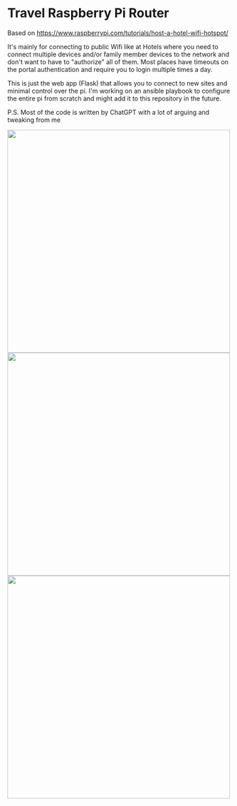 # Travel Raspberry Pi Router
Based on https://www.raspberrypi.com/tutorials/host-a-hotel-wifi-hotspot/

It's mainly for connecting to public Wifi like at Hotels where you need to connect multiple devices and/or family member devices to the network and don't want to have to "authorize" all of them. Most places have timeouts on the portal authentication and require you to login multiple times a day. 

This is just the web app (Flask) that allows you to connect to new sites and minimal control over the pi. I'm working on an ansible playbook to configure the entire pi from scratch and might add it to this repository in the future.

P.S. Most of the code is written by ChatGPT with a lot of arguing and tweaking from me


<img src="https://github.com/leftyfb/travel-pi/assets/3206263/de644a36-52d2-4ba9-bf7b-3ea9b1a62c80" width="500">
<img src="https://github.com/leftyfb/travel-pi/assets/3206263/c36dacd9-3dd3-4f09-9c2d-24d2ed663031" width="500">
<img src="https://github.com/leftyfb/travel-pi/assets/3206263/83d20e62-7847-4824-8fb7-67b7633eab79" width="500">
